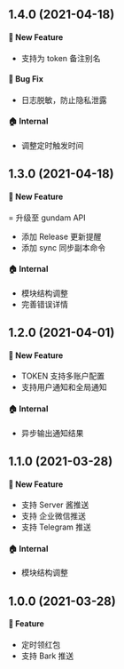## 1.4.0 (2021-04-18)

#### :rocket: New Feature

- 支持为 token 备注别名

#### :bug: Bug Fix

- 日志脱敏，防止隐私泄露

#### :house: Internal

- 调整定时触发时间

## 1.3.0 (2021-04-18)

#### :rocket: New Feature

= 升级至 gundam API

- 添加 Release 更新提醒
- 添加 sync 同步副本命令

#### :house: Internal

- 模块结构调整
- 完善错误详情

## 1.2.0 (2021-04-01)

#### :rocket: New Feature

- TOKEN 支持多账户配置
- 支持用户通知和全局通知

#### :house: Internal

- 异步输出通知结果

## 1.1.0 (2021-03-28)

#### :rocket: New Feature

- 支持 Server 酱推送
- 支持 企业微信推送
- 支持 Telegram 推送

#### :house: Internal

- 模块结构调整

## 1.0.0 (2021-03-28)

#### :rocket: Feature

- 定时领红包
- 支持 Bark 推送
